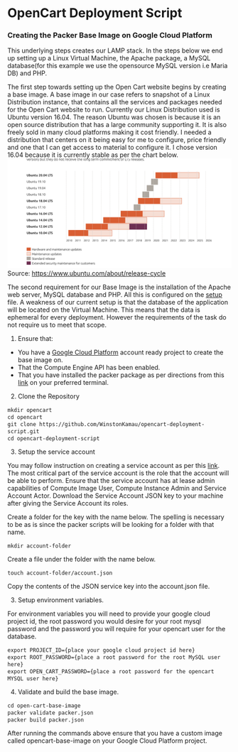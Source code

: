 # OpenCart Deployment Script

### Creating the Packer Base Image on Google Cloud Platform

This underlying steps creates our LAMP stack. In the steps below we end up setting up a Linux Virtual Machine, the Apache package, a MySQL database(for this example we use the opensource MySQL version i.e Maria DB) and PHP.

The first step towards setting up the Open Cart website begins by creating a base image. A base image in our case refers to snapshot of a Linux Distribution instance, that contains all the services and packages needed for the Open Cart website to run. 
Currently our Linux Distribution used is Ubuntu version 16.04. The reason Ubuntu was chosen is because it is an open source distribution that has a large community supporting it. It is also freely sold in many cloud platforms making it cost friendly. I needed a distribution that centers on it being easy for me to configure, price friendly and one that I can get access to material to configure it. I chose version 16.04 because it is currently stable as per the chart below.
![Ubuntu Chart](docs/images/ubuntu_release_chart.png?raw=true)
Source: https://www.ubuntu.com/about/release-cycle

The second requirement for our Base Image is the installation of the Apache web server, MySQL database and PHP. All this is configured on the [setup](open-cart-base-image/setup.sh) file. A weakness of our current setup is that the database of the application will be located on the Virtual Machine. This means that the data is ephemeral for every deployment. However the requirements of the task do not require us to meet that scope. 

1. Ensure that:
- You have a [Google Cloud Platform](https://console.cloud.google.com) account ready project to create the base image on.
- That the Compute Engine API has been enabled.
- That you have installed the packer package as per directions from this [link](https://www.packer.io/downloads.html) on your preferred terminal.

2. Clone the Repository

```
mkdir opencart
cd opencart
git clone https://github.com/WinstonKamau/opencart-deployment-script.git
cd opencart-deployment-script
```

3. Setup the service account

You may follow instruction on creating a service account as per this [link](https://cloud.google.com/iam/docs/creating-managing-service-accounts). The most critical part of the service account is the role that the account will be able to perform. Ensure that the service account has at lease admin capabilities of Compute Image User, Compute Instance Admin and Service Account Actor. Download the Service Account JSON key to your machine after giving the Service Account its roles.

Create a folder for the key with the name below. The spelling is necessary to be as is since the packer scripts will be looking for a folder with that name.
```
mkdir account-folder
```
Create a file under the folder with the name below.
```
touch account-folder/account.json
```
Copy the contents of the JSON service key into the account.json file.

3. Setup environment variables.

For environment variables you will need to provide your google cloud project id, the root password you would desire for your root mysql password and the password you will require for your opencart user for the database.
```
export PROJECT_ID={place your google cloud project id here}
export ROOT_PASSWORD={place a root password for the root MySQL user here}
export OPEN_CART_PASSWORD={place a root password for the opencart MYSQL user here}
```

4. Validate and build the base image.

```
cd open-cart-base-image
packer validate packer.json
packer build packer.json
```
After running the commands above ensure that you have a custom image called opencart-base-image on your Google Cloud Platform project.









